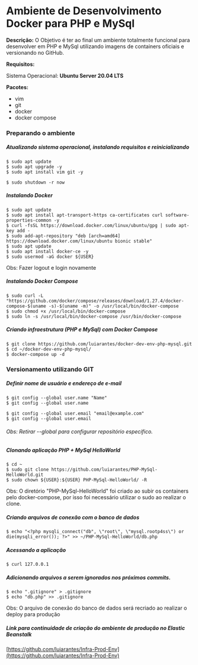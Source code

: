 # Ambiente de Desenvolvimento Docker para PHP e MySql

**Descrição:** O Objetivo é ter ao final um ambiente totalmente funcional para desenvolver em PHP e MySql utilizando imagens de containers oficiais e versionando no GitHub.

**Requisitos:**

Sistema Operacional: **Ubuntu Server 20.04 LTS**

**Pacotes:**

* vim
* git
* docker
* docker compose

### Preparando o ambiente

##### Atualizando sistema operacional, instalando requisitos e reinicializando

```
$ sudo apt update
$ sudo apt upgrade -y
$ sudo apt install vim git -y

$ sudo shutdown -r now
```

##### Instalando Docker

```
$ sudo apt update
$ sudo apt install apt-transport-https ca-certificates curl software-properties-common -y
$ curl -fsSL https://download.docker.com/linux/ubuntu/gpg | sudo apt-key add -
$ sudo add-apt-repository "deb [arch=amd64] https://download.docker.com/linux/ubuntu bionic stable"
$ sudo apt update
$ sudo apt install docker-ce -y
$ sudo usermod -aG docker ${USER}
```
Obs: Fazer logout e login novamente

##### Instalando Docker Compose

```
$ sudo curl -L "https://github.com/docker/compose/releases/download/1.27.4/docker-compose-$(uname -s)-$(uname -m)" -o /usr/local/bin/docker-compose
$ sudo chmod +x /usr/local/bin/docker-compose
$ sudo ln -s /usr/local/bin/docker-compose /usr/bin/docker-compose
```

##### Criando infraestrutura (PHP e MySql) com Docker Compose

```
$ git clone https://github.com/luiarantes/docker-dev-env-php-mysql.git
$ cd ~/docker-dev-env-php-mysql/
$ docker-compose up -d
```

### Versionamento utilizando GIT

##### Definir nome de usuário e endereço de e-mail

```
$ git config --global user.name "Name"
$ git config --global user.name

$ git config --global user.email "email@example.com"
$ git config --global user.email
```

###### Obs: Retirar --global para configurar repositório específico.

##### Clonando aplicação PHP + MySql HelloWorld

```
$ cd ~
$ sudo git clone https://github.com/luiarantes/PHP-MySql-HelloWorld.git
$ sudo chown ${USER}:${USER} PHP-MySql-HelloWorld/ -R
```
Obs: O diretório "PHP-MySql-HelloWorld" foi criado ao subir os containers pelo docker-compose, por isso foi necessário utilizar o sudo ao realizar o clone.

##### Criando arquivos de conexão com o banco de dados

```
$ echo "<?php mysqli_connect("db", \"root\", \"mysql.rootp4ss\") or die(mysqli_error()); ?>" >> ~/PHP-MySql-HelloWorld/db.php
```

##### Acessando a aplicação

```
$ curl 127.0.0.1
```

##### Adicionando arquivos a serem ignorados nos próximos commits.

```
$ echo ".gitignore" > .gitignore
$ echo "db.php" >> .gitignore
```
Obs: O arquivo de conexão do banco de dados será recriado ao realizar o deploy para produção

##### Link para continuidade de criação do ambiente de produção no Elastic Beanstalk
[https://github.com/luiarantes/Infra-Prod-Env](https://github.com/luiarantes/Infra-Prod-Env)
